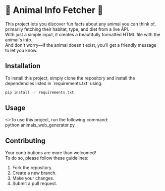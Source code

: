 
####
<h1>🦎 Animal Info Fetcher 🦍</h1>
<p>This project lets you discover fun facts about any animal you can 
think of, primarily fetching their habitat, type, and 
diet from a live API.<br>
With just a simple input, it creates a 
beautifully formatted HTML file with the animal's info.<br>
And don't worry—if the animal doesn't exist, you'll get
a friendly message to let you know.</p>

####
<h2>Installation</h2>
<p>To install this project, simply clone the repository and install the 
dependencies listed in `requirements.txt` using:  

```bash
pip install -r requirements.txt
```

####
<h2>Usage</h2>
<>To use this project, run the following command:<br> 
python animals_web_generator.py</p>

#### 
<h2>Contributing</h2>
<p>Your contributions are more than welcomed!<br>
To do so, please follow these guidelines:</p>

<ol>
<li>Fork the repository.</li>
<li>Create a new branch.</li>
<li>Make your changes.</li>
<li>Submit a pull request.</li>
</ol>
<br>